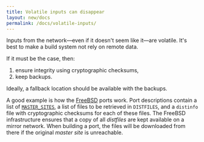 ```yaml
---
title: Volatile inputs can disappear
layout: new/docs
permalink: /docs/volatile-inputs/
---
```


Inputs from the network—even if it doesn't seem like
it—are volatile. It's best to make a build system not rely
on remote data.

If it must be the case, then:

 1. ensure integrity using cryptographic checksums,
 2. keep backups.

Ideally, a fallback location should be available with the backups.

A good example is how the [FreeBSD](https://www.freebsd.org/) ports
work. Port descriptions
contain a list of
[`MASTER_SITES`](https://www.freebsd.org/doc/en/books/porters-handbook/makefile-distfiles.html#makefile-master_sites),
a list of files to be retrieved in `DISTFILES`, and a `distinfo` file
with cryptographic checksums for each of these files. The FreeBSD
infrastructure ensures that a copy of all *distfiles* are kept available
on a mirror network. When building a port, the files will be downloaded
from there if the original *master site* is unreachable.
